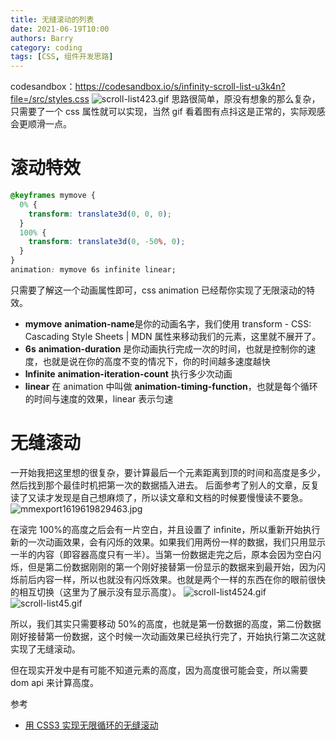 ```yaml
---
title: 无缝滚动的列表
date: 2021-06-19T10:00
authors: Barry
category: coding
tags: [CSS, 组件开发思路]
---
```


codesandbox：https://codesandbox.io/s/infinity-scroll-list-u3k4n?file=/src/styles.css
![scroll-list423.gif](https://p3-juejin.byteimg.com/tos-cn-i-k3u1fbpfcp/ef8168421cfe4e47b039efc283b376b9~tplv-k3u1fbpfcp-watermark.image)
思路很简单，原没有想象的那么复杂，只需要了一个 css 属性就可以实现，当然 gif 看着图有点抖这是正常的，实际观感会更顺滑一点。

<!--truncate-->

# 滚动特效

```css
@keyframes mymove {
  0% {
    transform: translate3d(0, 0, 0);
  }
  100% {
    transform: translate3d(0, -50%, 0);
  }
}
animation: mymove 6s infinite linear;
```

只需要了解这一个动画属性即可，css animation 已经帮你实现了无限滚动的特效。

- **mymove** **animation-name**是你的动画名字，我们使用 transform - CSS: Cascading Style Sheets | MDN 属性来移动我们的元素，这里就不展开了。
- **6s** **animation-duration** 是你动画执行完成一次的时间，也就是控制你的速度，也就是说在你的高度不变的情况下，你的时间越多速度越快
- **lnfinite** **animation-iteration-count** 执行多少次动画
- **linear** 在 animation 中叫做 **animation-timing-function**，也就是每个循环的时间与速度的效果，linear 表示匀速

# 无缝滚动

一开始我把这里想的很复杂，要计算最后一个元素距离到顶的时间和高度是多少，然后找到那个最佳时机把第一次的数据插入进去。
后面参考了别人的文章，反复读了又读才发现是自己想麻烦了，所以读文章和文档的时候要慢慢读不要急。
![mmexport1619619829463.jpg](https://p1-juejin.byteimg.com/tos-cn-i-k3u1fbpfcp/c97a7f08fbc24bb49814f81313369d38~tplv-k3u1fbpfcp-watermark.image)

在滚完 100%的高度之后会有一片空白，并且设置了 infinite，所以重新开始执行新的一次动画效果，会有闪烁的效果。如果我们用两份一样的数据，我们只用显示一半的内容（即容器高度只有一半）。当第一份数据走完之后，原本会因为空白闪烁，但是第二份数据刚刚的第一个刚好接替第一份显示的数据来到最开始，因为闪烁前后内容一样，所以也就没有闪烁效果。也就是两个一样的东西在你的眼前很快的相互切换（这里为了展示没有显示高度）。
![scroll-list4524.gif](https://p1-juejin.byteimg.com/tos-cn-i-k3u1fbpfcp/7d29c5d22460416c8d0f7a0bf7df2771~tplv-k3u1fbpfcp-watermark.image)
![scroll-list45.gif](https://p1-juejin.byteimg.com/tos-cn-i-k3u1fbpfcp/546d78a7ebf141fa855820c3c02ce004~tplv-k3u1fbpfcp-watermark.image)

所以，我们其实只需要移动 50%的高度，也就是第一份数据的高度，第二份数据刚好接替第一份数据，这个时候一次动画效果已经执行完了，开始执行第二次这就实现了无缝滚动。

但在现实开发中是有可能不知道元素的高度，因为高度很可能会变，所以需要 dom api 来计算高度。

参考

- [用 CSS3 实现无限循环的无缝滚动](https://www.xiabingbao.com/css3/2017/07/03/css3-infinite-scroll.html)

